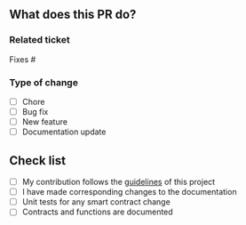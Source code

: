 ## What does this PR do?

### Related ticket

Fixes #

### Type of change

- [ ] Chore
- [ ] Bug fix
- [ ] New feature
- [ ] Documentation update

## Check list

- [ ] My contribution follows the
      [guidelines](https://github.com/Consensys/linea-attestation-registry/blob/dev/CONTRIBUTING.md) of this project
- [ ] I have made corresponding changes to the documentation
- [ ] Unit tests for any smart contract change
- [ ] Contracts and functions are documented
